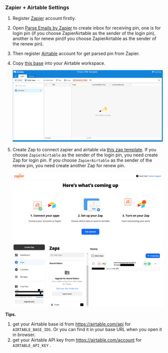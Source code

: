 ### Zapier + Airtable Settings

1. Register [Zapier](https://zapier.com) account firstly.

2. Open [Parse Emails by Zapier](https://parser.zapier.com) to create inbox for receiving pin, one is for login pin (if you choose ZapierAirtable as the sender of the login pin), another is  for renew pin(if you choose ZapierAirtable as the sender of the renew pin).

3. Then register [Airtable](https://www.airtable.com) account for get parsed pin from Zapier.

4. Copy [this base](https://airtable.com/shrEhds9q0oVW1RS1) into your Airtable workspace.

   ![](./imgs/zapierairtable/airtable_base_template.png)

5. Create Zap to connect zapier and airtable via [this zap template](https://zapier.com/webintent/create-zap?template=7321). If you choose `ZapierAirtable` as the sender of the login pin, you need create Zap for login pin. If you choose `ZapierAirtable` as the sender of the renew pin, you need create another Zap for renew pin.

   ![](./imgs/zapierairtable/zapier_zap.png)
   ![](./imgs/zapierairtable/zap_final_show.png)

**Tips.**

1. get your Airtable base id from https://airtable.com/api for `AIRTABLE_BASE_IDS`. Or you can find it in your base URL when you open it in browser.
2. get your Airtable API key from https://airtable.com/account for `AIRTABLE_API_KEY` .